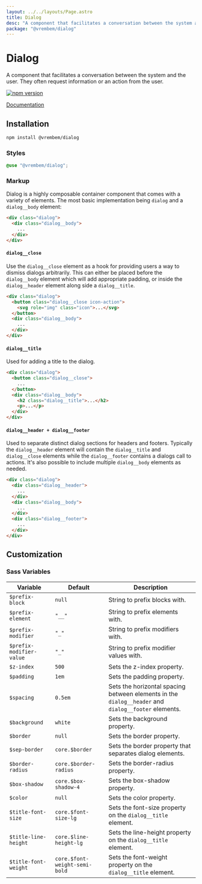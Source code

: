 ```yaml
---
layout: ../../layouts/Page.astro
title: Dialog
desc: "A component that facilitates a conversation between the system and the user. They often request information or an action from the user."
package: "@vrembem/dialog"
---
```


# Dialog

A component that facilitates a conversation between the system and the user. They often request information or an action from the user.

[![npm version](https://img.shields.io/npm/v/%40vrembem%2Fdialog.svg)](https://www.npmjs.com/package/%40vrembem%2Fdialog)

[Documentation](https://vrembem.com/packages/dialog)

## Installation

```sh
npm install @vrembem/dialog
```

### Styles

```scss
@use "@vrembem/dialog";
```

### Markup

Dialog is a highly composable container component that comes with a variety of elements. The most basic implementation being `dialog` and a `dialog__body` element:

```html
<div class="dialog">
  <div class="dialog__body">
    ...
  </div>
</div>
```

#### `dialog__close`

Use the `dialog__close` element as a hook for providing users a way to dismiss dialogs arbitrarily. This can either be placed before the `dialog__body` element which will add appropriate padding, or inside the `dialog__header` element along side a `dialog__title`.

```html
<div class="dialog">
  <button class="dialog__close icon-action">
    <svg role="img" class="icon">...</svg>
  </button>
  <div class="dialog__body">
    ...
  </div>
</div>
```

#### `dialog__title`

Used for adding a title to the dialog.

```html
<div class="dialog">
  <button class="dialog__close">
    ...
  </button>
  <div class="dialog__body">
    <h2 class="dialog__title">...</h2>
    <p>...</p>
  </div>
</div>
```

#### `dialog__header + dialog__footer`

Used to separate distinct dialog sections for headers and footers. Typically the `dialog__header` element will contain the `dialog__title` and `dialog__close` elements while the `dialog__footer` contains a dialogs call to actions. It's also possible to include multiple `dialog__body` elements as needed.

```html
<div class="dialog">
  <div class="dialog__header">
    ...
  </div>
  <div class="dialog__body">
    ...
  </div>
  <div class="dialog__footer">
    ...
  </div>
</div>
```

## Customization

### Sass Variables

| Variable                 | Default                       | Description                                                                                         |
| ------------------------ | ----------------------------- | --------------------------------------------------------------------------------------------------- |
| `$prefix-block`          | `null`                        | String to prefix blocks with.                                                                       |
| `$prefix-element`        | `"__"`                        | String to prefix elements with.                                                                     |
| `$prefix-modifier`       | `"_"`                         | String to prefix modifiers with.                                                                    |
| `$prefix-modifier-value` | `"_"`                         | String to prefix modifier values with.                                                              |
| `$z-index`               | `500`                         | Sets the z-index property.                                                                          |
| `$padding`               | `1em`                         | Sets the padding property.                                                                          |
| `$spacing`               | `0.5em`                       | Sets the horizontal spacing between elements in the `dialog__header` and `dialog__footer` elements. |
| `$background`            | `white`                       | Sets the background property.                                                                       |
| `$border`                | `null`                        | Sets the border property.                                                                           |
| `$sep-border`            | `core.$border`                | Sets the border property that separates dialog elements.                                            |
| `$border-radius`         | `core.$border-radius`         | Sets the border-radius property.                                                                    |
| `$box-shadow`            | `core.$box-shadow-4`          | Sets the box-shadow property.                                                                       |
| `$color`                 | `null`                        | Sets the color property.                                                                            |
| `$title-font-size`       | `core.$font-size-lg`          | Sets the font-size property on the `dialog__title` element.                                         |
| `$title-line-height`     | `core.$line-height-lg`        | Sets the line-height property on the `dialog__title` element.                                       |
| `$title-font-weight`     | `core.$font-weight-semi-bold` | Sets the font-weight property on the `dialog__title` element.                                       |
